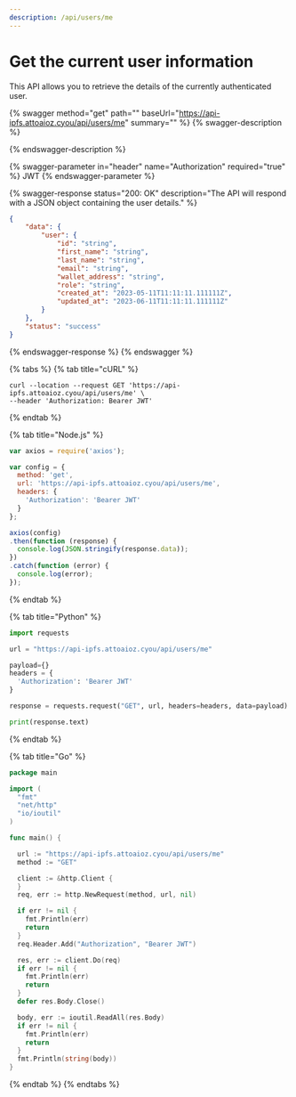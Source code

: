 ```yaml
---
description: /api/users/me
---
```


# Get the current user information

This API allows you to retrieve the details of the currently authenticated user.

{% swagger method="get" path="" baseUrl="https://api-ipfs.attoaioz.cyou/api/users/me" summary="" %}
{% swagger-description %}

{% endswagger-description %}

{% swagger-parameter in="header" name="Authorization" required="true" %}
JWT
{% endswagger-parameter %}

{% swagger-response status="200: OK" description="The API will respond with a JSON object containing the user details." %}
```json
{
    "data": {
        "user": {
            "id": "string",
            "first_name": "string",
            "last_name": "string",
            "email": "string",
            "wallet_address": "string",
            "role": "string",
            "created_at": "2023-05-11T11:11:11.111111Z",
            "updated_at": "2023-06-11T11:11:11.111111Z"
        }
    },
    "status": "success"
}
```
{% endswagger-response %}
{% endswagger %}

{% tabs %}
{% tab title="cURL" %}
```
curl --location --request GET 'https://api-ipfs.attoaioz.cyou/api/users/me' \
--header 'Authorization: Bearer JWT'
```
{% endtab %}

{% tab title="Node.js" %}
```javascript
var axios = require('axios');

var config = {
  method: 'get',
  url: 'https://api-ipfs.attoaioz.cyou/api/users/me',
  headers: { 
    'Authorization': 'Bearer JWT'
  }
};

axios(config)
.then(function (response) {
  console.log(JSON.stringify(response.data));
})
.catch(function (error) {
  console.log(error);
});

```
{% endtab %}

{% tab title="Python" %}
```python
import requests

url = "https://api-ipfs.attoaioz.cyou/api/users/me"

payload={}
headers = {
  'Authorization': 'Bearer JWT'
}

response = requests.request("GET", url, headers=headers, data=payload)

print(response.text)

```
{% endtab %}

{% tab title="Go" %}
```go
package main

import (
  "fmt"
  "net/http"
  "io/ioutil"
)

func main() {

  url := "https://api-ipfs.attoaioz.cyou/api/users/me"
  method := "GET"

  client := &http.Client {
  }
  req, err := http.NewRequest(method, url, nil)

  if err != nil {
    fmt.Println(err)
    return
  }
  req.Header.Add("Authorization", "Bearer JWT")

  res, err := client.Do(req)
  if err != nil {
    fmt.Println(err)
    return
  }
  defer res.Body.Close()

  body, err := ioutil.ReadAll(res.Body)
  if err != nil {
    fmt.Println(err)
    return
  }
  fmt.Println(string(body))
}
```
{% endtab %}
{% endtabs %}
